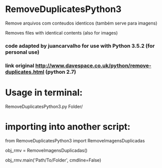 # RemoveDuplicatesPython3
Remove arquivos com conteudos identicos (também serve para imagens) 

Removes files with identical contents (also for images)

### code adapted by juancarvalho for use with Python 3.5.2 (for personal use)
### link original http://www.davespace.co.uk/python/remove-duplicates.html (python 2.7)

# Usage in terminal:
RemoveDuplicatesPython3.py Folder/

# importing into another script:

from RemoveDuplicatesPython3 import RemoveImagensDuplicadas

obj_rmv = RemoveImagensDuplicadas()

obj_rmv.main('Path/To/Folder', cmdline=False)

